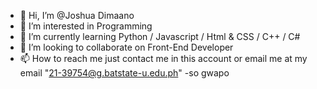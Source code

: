 - 👋 Hi, I’m @Joshua Dimaano
- 👀 I’m interested in Programming
- 🌱 I’m currently learning Python / Javascript / Html & CSS / C++ / C#
- 💞️ I’m looking to collaborate on Front-End Developer
- 📫 How to reach me just contact me in this account or email me at my email "21-39754@g.batstate-u.edu.ph"
-so gwapo

<!---
super-smile/super-smile is a ✨ special ✨ repository because its `README.md` (this file) appears on your GitHub profile.
You can click the Preview link to take a look at your changes.
--->
